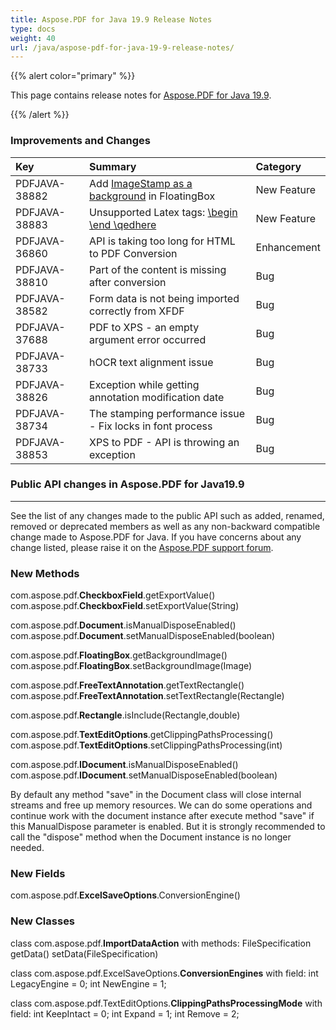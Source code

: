```yaml
---
title: Aspose.PDF for Java 19.9 Release Notes
type: docs
weight: 40
url: /java/aspose-pdf-for-java-19-9-release-notes/
---
```


{{% alert color="primary" %}} 

This page contains release notes for [Aspose.PDF for Java 19.9](https://downloads.aspose.com/pdf/java/new-releases/aspose.pdf-for-java-19.9/).

{{% /alert %}} 
### **Improvements and Changes**

|**Key**|**Summary**|**Category**|
| :- | :- | :- |
|PDFJAVA-38882|Add [ImageStamp as a background](/pdf/java/adding-stamp-in-a-pdf-file/#addingstampinapdffile-addimagestampasbackgroundinfloatingbox) in FloatingBox|New Feature|
|PDFJAVA-38883|Unsupported Latex tags: [\begin \end \qedhere](/pdf/java/advanced-features/#advancedfeatures-supportforlatextags)|New Feature|
|PDFJAVA-36860|API is taking too long for HTML to PDF Conversion|Enhancement|
|PDFJAVA-38810|Part of the content is missing after conversion|Bug|
|PDFJAVA-38582|Form data is not being imported correctly from XFDF|Bug|
|PDFJAVA-37688|PDF to XPS - an empty argument error occurred|Bug|
|PDFJAVA-38733|hOCR text alignment issue|Bug|
|PDFJAVA-38826|Exception while getting annotation modification date|Bug|
|PDFJAVA-38734|The stamping performance issue - Fix locks in font process|Bug|
|PDFJAVA-38853|XPS to PDF - API is throwing an exception|Bug|
### **Public API changes in Aspose.PDF for Java19.9**
-----
See the list of any changes made to the public API such as added, renamed, removed or deprecated members as well as any non-backward compatible change made to Aspose.PDF for Java. If you have concerns about any change listed, please raise it on the [Aspose.PDF support forum](https://forum.aspose.com/c/pdf).
### **New Methods**
com.aspose.pdf.**CheckboxField**.getExportValue()
com.aspose.pdf.**CheckboxField**.setExportValue(String)

com.aspose.pdf.**Document**.isManualDisposeEnabled()
com.aspose.pdf.**Document**.setManualDisposeEnabled(boolean)

com.aspose.pdf.**FloatingBox**.getBackgroundImage()
com.aspose.pdf.**FloatingBox**.setBackgroundImage(Image)

com.aspose.pdf.**FreeTextAnnotation**.getTextRectangle()
com.aspose.pdf.**FreeTextAnnotation**.setTextRectangle(Rectangle)

com.aspose.pdf.**Rectangle**.isInclude(Rectangle,double)

com.aspose.pdf.**TextEditOptions**.getClippingPathsProcessing()
com.aspose.pdf.**TextEditOptions**.setClippingPathsProcessing(int)

com.aspose.pdf.**IDocument**.isManualDisposeEnabled()
com.aspose.pdf.**IDocument**.setManualDisposeEnabled(boolean)

By default any method "save" in the Document class will close internal streams and free up memory resources. We can do some operations and continue work with the document instance after execute method "save" if this ManualDispose parameter is enabled. But it is strongly recommended to call the "dispose" method when the Document instance is no longer needed.
### **New Fields**
com.aspose.pdf.**ExcelSaveOptions**.ConversionEngine()
### **New Classes**
class com.aspose.pdf.**ImportDataAction** with methods:
FileSpecification getData()
setData(FileSpecification)

class com.aspose.pdf.ExcelSaveOptions.**ConversionEngines** with field:
int LegacyEngine = 0;
int NewEngine = 1;

class com.aspose.pdf.TextEditOptions.**ClippingPathsProcessingMode** with field:
int KeepIntact = 0;
int Expand = 1;
int Remove = 2;

